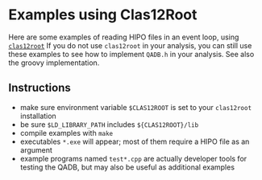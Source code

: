 # Examples using Clas12Root

Here are some examples of reading HIPO files in an event loop, using
[`clas12root`](https://github.com/JeffersonLab/clas12root)
If you do not use `clas12root` in your analysis, you can still use these
examples to see how to implement `QADB.h` in your analysis. See also the
groovy implementation.

## Instructions
* make sure environment variable `$CLAS12ROOT` is set to your `clas12root` installation
* be sure `$LD_LIBRARY_PATH` includes `${CLAS12ROOT}/lib`
* compile examples with `make`
* executables `*.exe` will appear; most of them require a HIPO file as an
  argument
* example programs named `test*.cpp` are actually developer tools for
  testing the QADB, but may also be useful as additional examples
